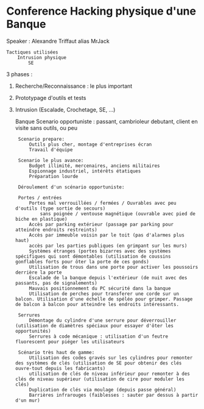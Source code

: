 # Conference Hacking physique d'une Banque

Speaker : Alexandre Triffaut alias MrJack

	Tactiques utilisées
		Intrusion physique
        	SE

3 phases : 
1. Recherche/Reconnaissance : le plus important
2. Prototypage d'outils et tests
3. Intrusion (Escalade, Crochetage, SE, ...) 


	Banque
		Scenario opportuniste : 
			passant, cambrioleur debutant, client en visite
                	sans outils, ou peu

		Scenario prepare:
			Outils plus cher, montage d'entreprises écran
			Travail d'équipe
	
		Scenario le plus avance:
			Budget illimité, mercenaires, anciens militaires
			Espionnage industriel, intérêts étatiques
			Préparation lourde

		Déroulement d'un scénario opportuniste:
	
		Portes / entrées
			Portes mal verrouillées / fermées / Ouvrables avec peu d'outils (type sortie de secours)
				sans poignée / ventouse magnétique (ouvrable avec pied de biche en plastique)
			Accès par parking extérieur (passage par parking pour atteindre endroits restreints)
			Accès par immeuble voisin par le toit (pas d'alarmes plus haut)
			accès par les parties publiques (en grimpant sur les murs) 
			Systèmes étranges (portes bizarres avec des systèmes spécifiques qui sont démontables (utilisation de coussins gonflables forts pour ôter la porte de ces gonds)
			Utilisation de trous dans une porte pour activer les poussoirs derrière la porte
			Escalade de la banque depuis l'extérieur (de nuit avec des passants, pas de signalements)
			Mauvais positionnement du PC sécurité dans la banque
			Utilisation de perches pour transferer une corde sur un balcon. Utilisation d'une échelle de spéléo pour grimper. Passage de balcon à balcon pour atteindre les endroits intéressants.
		
		Serrures
			Démontage du cylindre d'une serrure pour déverrouiller (utilisation de diamètres spéciaux pour essayer d'ôter les opportunités)
			Serrures à code mécanique : utilisation d'un feutre fluorescent pour piéger les utilisateurs
	
		Scénario très haut de gamme:
			Utilisation des codes gravés sur les cylindres pour remonter des systèmes de clés (utilisation de SE pour obtenir des clés ouvre-tout depuis les fabricants)
			utilisation de clés de niveau inférieur pour remonter à des clés de niveau supérieur (utilisation de cire pour moduler les clés)
			Duplication de clés via moulage (depuis passe général)
			Barrières infrarouges (faiblesses : sauter par dessus à partir d'un mur)


	
